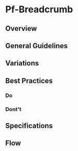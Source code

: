 # Pf-Breadcrumb

## Overview

## General Guidelines

## Variations

## Best Practices

### Do

### Dont't

## Specifications

## Flow
